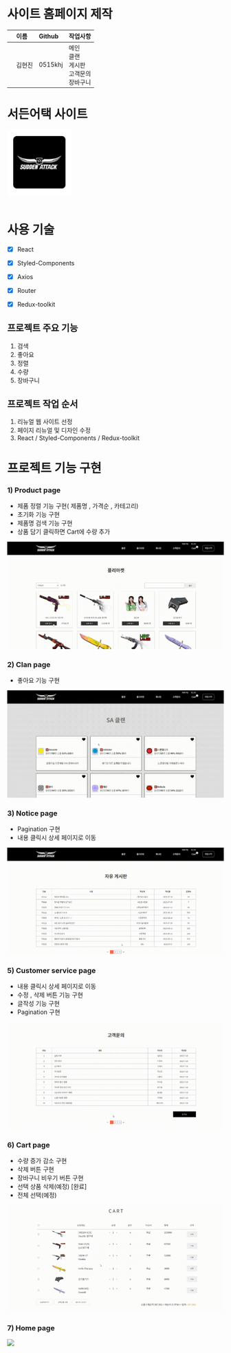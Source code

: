 # 사이트 홈페이지 제작



|             | 이름   | Github                                  | 작업사항                                                                                                                                                                                                                                                                                                                             |
| :---------- | :----- | :-------------------------------------- | :----------------------------------------------------------------------------------------------------------------------------------------------------------------------------------------------------------------------------------------------------------------------------------------------------------------------------------- |
|       | 김현진 | 0515khj |메인<br />클랜<br />게시판<br />고객문의<br />장바구니<br /> 




# 서든어택 사이트

<a href="" target="_blank">
<img src="./public/images/logo2.jpg" width="150px" >
</a>

<br>
<br>


# 사용 기술  

- [x] React
- [X] Styled-Components
- [X] Axios 
- [X] Router 
- [X] Redux-toolkit


## 프로젝트 주요 기능
1. 검색
2. 좋아요
3. 정렬
4. 수량
5. 장바구니


## 프로젝트 작업 순서
1. 리뉴얼 웹 사이트 선정
2. 페이지 리뉴얼 및 디자인 수정
3. React  / Styled-Components / Redux-toolkit



# 프로젝트 기능 구현

### 1) Product page

* 제품 정렬 기능 구현( 제품명 , 가격순 , 카테고리)
* 초기화 기능 구현
* 제품명 검색 기능 구현
* 상품 담기 클릭하면 Cart에 수량 추가
<img src="./public/images/product.gif">

### 2) Clan page

* 좋아요 기능 구현
<img src="./public/images/clan.gif">

### 3) Notice page

* Pagination 구현
* 내용 클릭시 상세 페이지로 이동
<img src="./public/images/notice.gif">

### 5) Customer service page

* 내용 클릭시 상세 페이지로 이동
* 수정 , 삭제 버튼 기능 구현
* 글작성 기능 구현
* Pagination 구현
<img src="./public/images/customer.gif">

### 6) Cart page

* 수량 증가 감소 구현
* 삭제 버튼 구현
* 장바구니 비우기  버튼 구현
* 선택 상품 삭제(예정) [완료]
* 전체 선택(예정)
<img src="./public/images/cart.gif">

### 7) Home page
<img src="./public/images/home.gif">


